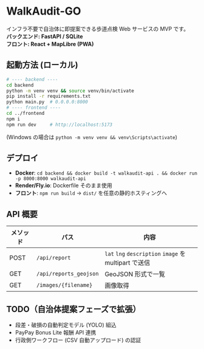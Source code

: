 
# WalkAudit-GO

インフラ不要で自治体に即提案できる歩道点検 Web サービスの MVP です。  
**バックエンド: FastAPI / SQLite**  
**フロント: React + MapLibre (PWA)**

## 起動方法 (ローカル)

```bash
# ---- backend ----
cd backend
python -m venv venv && source venv/bin/activate
pip install -r requirements.txt
python main.py  # 0.0.0.0:8000
# ---- frontend ----
cd ../frontend
npm i
npm run dev     # http://localhost:5173
```

\(Windows の場合は `python -m venv venv && venv\Scripts\activate`)

## デプロイ

- **Docker**: `cd backend && docker build -t walkaudit-api . && docker run -p 8000:8000 walkaudit-api`
- **Render/Fly.io**: Dockerfile そのまま使用
- **フロント**: `npm run build` → `dist/` を任意の静的ホスティングへ

## API 概要

| メソッド | パス | 内容 |
|----------|------|------|
| POST | `/api/report` | `lat` `lng` `description` `image` を multipart で送信 |
| GET | `/api/reports_geojson` | GeoJSON 形式で一覧 |
| GET | `/images/{filename}` | 画像取得 |

## TODO（自治体提案フェーズで拡張）

- 段差・破損の自動判定モデル (YOLO) 組込
- PayPay Bonus Lite 報酬 API 連携
- 行政側ワークフロー (CSV 自動アップロード) の認証
